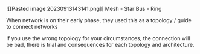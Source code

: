 ![[Pasted image 20230913143141.png]]
Mesh - Star
Bus    - Ring

When network is on their early phase, they used this as a topology / guide to connect networks

If you use the wrong topology for your circumstances, the connection will be bad, there is trial and consequences for each topology and architecture.

